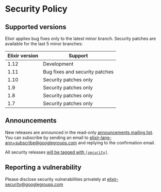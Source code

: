 # Security Policy

## Supported versions

Elixir applies bug fixes only to the latest minor branch. Security patches are available for the last 5 minor branches:

| Elixir version | Support
| -------------- | ------------------------------
| 1.12           | Development
| 1.11           | Bug fixes and security patches
| 1.10           | Security patches only
| 1.9            | Security patches only
| 1.8            | Security patches only
| 1.7            | Security patches only

## Announcements

New releases are announced in the read-only [announcements mailing list](https://groups.google.com/group/elixir-lang-ann). You can subscribe by sending an email to elixir-lang-ann+subscribe@googlegroups.com and replying to the confirmation email.

All security releases [will be tagged with `[security]`](https://groups.google.com/forum/#!searchin/elixir-lang-ann/%5Bsecurity%5D%7Csort:date).

## Reporting a vulnerability

Please disclose security vulnerabilities privately at elixir-security@googlegroups.com
